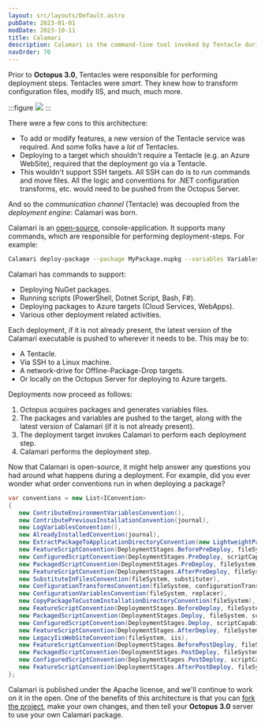 ```yaml
---
layout: src/layouts/Default.astro
pubDate: 2023-01-01
modDate: 2023-10-11
title: Calamari
description: Calamari is the command-line tool invoked by Tentacle during a deployment. It knows how to extract and install NuGet packages, run the Deploy.ps1 etc. conventions, modify configuration files, and all the other things that happen during an deployment.
navOrder: 70
---
```


Prior to **Octopus 3.0**, Tentacles were responsible for performing deployment steps. Tentacles were *smart*. They knew how to transform configuration files, modify IIS, and much, much more.

:::figure
![](/docs/octopus-rest-api/images/3278198.png)
:::

There were a few cons to this architecture:

- To add or modify features, a new version of the Tentacle service was required.  And some folks have a *lot* of Tentacles.
- Deploying to a target which shouldn't require a Tentacle (e.g. an Azure WebSite), required that the deployment go via a Tentacle.
- This wouldn't support SSH targets.  All SSH can do is to run commands and move files. All the logic and conventions for .NET configuration transforms, etc. would need to be pushed from the Octopus Server.

And so the *communication channel* (Tentacle) was decoupled from the *deployment engine*: Calamari was born.

Calamari is an [open-source](https://github.com/OctopusDeploy/Calamari), console-application.  It supports many commands, which are responsible for performing deployment-steps.  For example:

```bash
Calamari deploy-package --package MyPackage.nupkg --variables Variables.json
```

Calamari has commands to support:

- Deploying NuGet packages.
- Running scripts (PowerShell, Dotnet Script, Bash, F#).
- Deploying packages to Azure targets (Cloud Services, WebApps).
- Various other deployment related activities.

Each deployment, if it is not already present, the latest version of the Calamari executable is pushed to wherever it needs to be. This may be to:

- A Tentacle.
- Via SSH to a Linux machine.
- A network-drive for Offline-Package-Drop targets.
- Or locally on the Octopus Server for deploying to Azure targets.

Deployments now proceed as follows:

1. Octopus acquires packages and generates variables files.
2. The packages and variables are pushed to the target, along with the latest version of Calamari (if it is not already present).
3. The deployment target invokes Calamari to perform each deployment step.
4. Calamari performs the deployment step.

Now that Calamari is open-source, it might help answer any questions you had around what happens during a deployment.  For example, did you ever wonder what order conventions run in when deploying a package?

```csharp
var conventions = new List<IConvention>
{
   new ContributeEnvironmentVariablesConvention(),
   new ContributePreviousInstallationConvention(journal),
   new LogVariablesConvention(),
   new AlreadyInstalledConvention(journal),
   new ExtractPackageToApplicationDirectoryConvention(new LightweightPackageExtractor(), fileSystem, semaphore),
   new FeatureScriptConvention(DeploymentStages.BeforePreDeploy, fileSystem, embeddedResources, scriptCapability, commandLineRunner),
   new ConfiguredScriptConvention(DeploymentStages.PreDeploy, scriptCapability, fileSystem, commandLineRunner),
   new PackagedScriptConvention(DeploymentStages.PreDeploy, fileSystem, scriptCapability, commandLineRunner),
   new FeatureScriptConvention(DeploymentStages.AfterPreDeploy, fileSystem, embeddedResources, scriptCapability, commandLineRunner),
   new SubstituteInFilesConvention(fileSystem, substituter),
   new ConfigurationTransformsConvention(fileSystem, configurationTransformer),
   new ConfigurationVariablesConvention(fileSystem, replacer),
   new CopyPackageToCustomInstallationDirectoryConvention(fileSystem),
   new FeatureScriptConvention(DeploymentStages.BeforeDeploy, fileSystem, embeddedResources, scriptCapability, commandLineRunner),
   new PackagedScriptConvention(DeploymentStages.Deploy, fileSystem, scriptCapability, commandLineRunner),
   new ConfiguredScriptConvention(DeploymentStages.Deploy, scriptCapability, fileSystem, commandLineRunner),
   new FeatureScriptConvention(DeploymentStages.AfterDeploy, fileSystem, embeddedResources, scriptCapability, commandLineRunner),
   new LegacyIisWebSiteConvention(fileSystem, iis),
   new FeatureScriptConvention(DeploymentStages.BeforePostDeploy, fileSystem, embeddedResources, scriptCapability, commandLineRunner),
   new PackagedScriptConvention(DeploymentStages.PostDeploy, fileSystem, scriptCapability, commandLineRunner),
   new ConfiguredScriptConvention(DeploymentStages.PostDeploy, scriptCapability, fileSystem, commandLineRunner),
   new FeatureScriptConvention(DeploymentStages.AfterPostDeploy, fileSystem, embeddedResources, scriptCapability, commandLineRunner),
};
```

Calamari is published under the Apache license, and we'll continue to work on it in the open.  One of the benefits of this architecture is that you can [fork the project](https://github.com/OctopusDeploy/Calamari), make your own changes, and then tell your **Octopus 3.0** server to use your own Calamari package.
